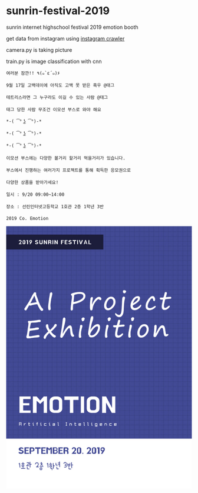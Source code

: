 # sunrin-festival-2019
sunrin internet highschool festival 2019 emotion booth

get data from instagram using [instagram crawler](https://github.com/gtg7784/instagram_crawler)

camera.py is taking picture

train.py is image classification with cnn

```
여러분 잠깐!! ٩(๑`ε´๑)۶

9월 17일 고백데이에 아직도 고백 못 받은 흑우 @태그

테트리스라면 그 누구라도 이길 수 있는 사람 @태그

태그 당한 사람 무조건 이모션 부스로 와야 해요

*-( ͡° ͜ʖ ͡°)-*

*-( ͡° ͜ʖ ͡°)-*

*-( ͡° ͜ʖ ͡°)-*

이모션 부스에는 다양한 볼거리 할거리 먹을거리가 있습니다.

부스에서 진행하는 여러가지 프로젝트를 통해 획득한 응모권으로

다양한 상품을 받아가세요!

일시 : 9/20 09:00~14:00

장소 : 선린인터넷고등학교 1호관 2층 1학년 3반

2019 Co. Emotion
```
![2019 sunrin festival emotion poster](./poster.jpg)
